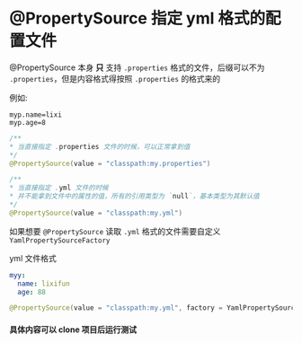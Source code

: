 # @PropertySource 指定 yml 格式的配置文件

@PropertySource 本身 **只** 支持 `.properties` 格式的文件，后缀可以不为 `.properties`，但是内容格式得按照 `.properties` 的格式来的

例如:

```properties
myp.name=lixi
myp.age=8
```

```java
/**
* 当直接指定 .properties 文件的时候，可以正常拿到值
*/
@PropertySource(value = "classpath:my.properties")

/**
* 当直接指定 .yml 文件的时候
* 并不能拿到文件中的属性的值，所有的引用类型为 `null`，基本类型为其默认值
*/
@PropertySource(value = "classpath:my.yml")
```

如果想要 `@PropertySource` 读取 `.yml` 格式的文件需要自定义 `YamlPropertySourceFactory`

yml 文件格式

```yaml
myy:
  name: lixifun
  age: 88
```

```java
@PropertySource(value = "classpath:my.yml", factory = YamlPropertySourceFactory.class)
```

#### 具体内容可以 clone 项目后运行测试



